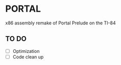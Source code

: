 # PORTAL
x86 assembly remake of Portal Prelude on the TI-84


## TO DO 
- [ ] Optimization
- [ ] Code clean up
